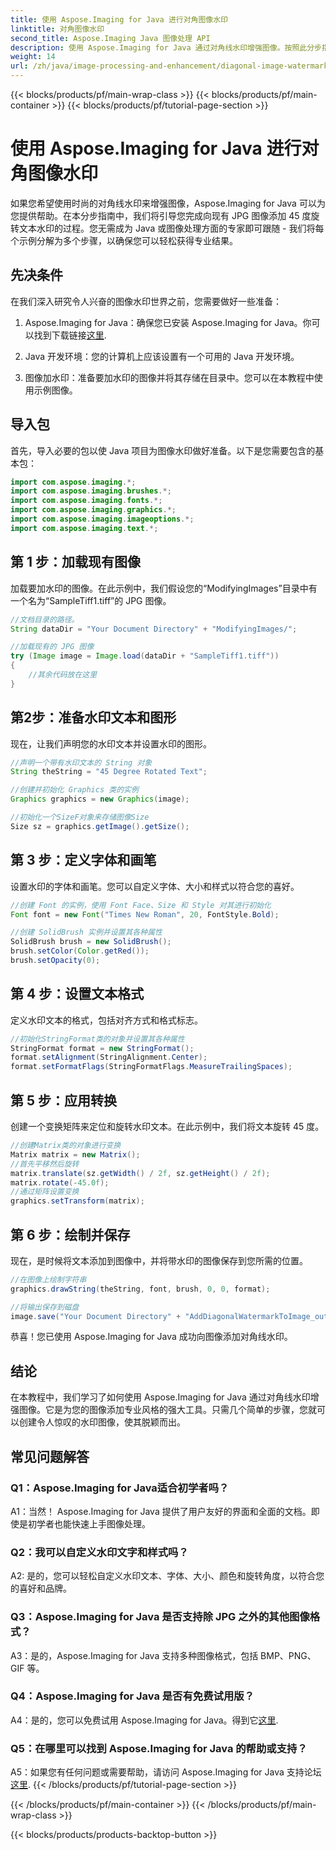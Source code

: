 ```yaml
---
title: 使用 Aspose.Imaging for Java 进行对角图像水印
linktitle: 对角图像水印
second_title: Aspose.Imaging Java 图像处理 API
description: 使用 Aspose.Imaging for Java 通过对角线水印增强图像。按照此分步指南，轻松创建令人惊叹的带水印图像。
weight: 14
url: /zh/java/image-processing-and-enhancement/diagonal-image-watermarking/
---
```


{{< blocks/products/pf/main-wrap-class >}}
{{< blocks/products/pf/main-container >}}
{{< blocks/products/pf/tutorial-page-section >}}

# 使用 Aspose.Imaging for Java 进行对角图像水印


如果您希望使用时尚的对角线水印来增强图像，Aspose.Imaging for Java 可以为您提供帮助。在本分步指南中，我们将引导您完成向现有 JPG 图像添加 45 度旋转文本水印的过程。您无需成为 Java 或图像处理方面的专家即可跟随 - 我们将每个示例分解为多个步骤，以确保您可以轻松获得专业结果。

## 先决条件

在我们深入研究令人兴奋的图像水印世界之前，您需要做好一些准备：

1.  Aspose.Imaging for Java：确保您已安装 Aspose.Imaging for Java。你可以找到下载链接[这里](https://releases.aspose.com/imaging/java/).

2. Java 开发环境：您的计算机上应该设置有一个可用的 Java 开发环境。

3. 图像加水印：准备要加水印的图像并将其存储在目录中。您可以在本教程中使用示例图像。

## 导入包

首先，导入必要的包以使 Java 项目为图像水印做好准备。以下是您需要包含的基本包：

```java
import com.aspose.imaging.*;
import com.aspose.imaging.brushes.*;
import com.aspose.imaging.fonts.*;
import com.aspose.imaging.graphics.*;
import com.aspose.imaging.imageoptions.*;
import com.aspose.imaging.text.*;
```

## 第 1 步：加载现有图像

加载要加水印的图像。在此示例中，我们假设您的“ModifyingImages”目录中有一个名为“SampleTiff1.tiff”的 JPG 图像。

```java
//文档目录的路径。
String dataDir = "Your Document Directory" + "ModifyingImages/";

//加载现有的 JPG 图像
try (Image image = Image.load(dataDir + "SampleTiff1.tiff"))
{
    //其余代码放在这里
}
```

## 第2步：准备水印文本和图形

现在，让我们声明您的水印文本并设置水印的图形。

```java
//声明一个带有水印文本的 String 对象
String theString = "45 Degree Rotated Text";

//创建并初始化 Graphics 类的实例
Graphics graphics = new Graphics(image);

//初始化一个SizeF对象来存储图像Size
Size sz = graphics.getImage().getSize();
```

## 第 3 步：定义字体和画笔

设置水印的字体和画笔。您可以自定义字体、大小和样式以符合您的喜好。

```java
//创建 Font 的实例，使用 Font Face、Size 和 Style 对其进行初始化
Font font = new Font("Times New Roman", 20, FontStyle.Bold);

//创建 SolidBrush 实例并设置其各种属性
SolidBrush brush = new SolidBrush();
brush.setColor(Color.getRed());
brush.setOpacity(0);
```

## 第 4 步：设置文本格式

定义水印文本的格式，包括对齐方式和格式标志。

```java
//初始化StringFormat类的对象并设置其各种属性
StringFormat format = new StringFormat();
format.setAlignment(StringAlignment.Center);
format.setFormatFlags(StringFormatFlags.MeasureTrailingSpaces);
```

## 第 5 步：应用转换

创建一个变换矩阵来定位和旋转水印文本。在此示例中，我们将文本旋转 45 度。

```java
//创建Matrix类的对象进行变换
Matrix matrix = new Matrix();
//首先平移然后旋转
matrix.translate(sz.getWidth() / 2f, sz.getHeight() / 2f);
matrix.rotate(-45.0f);
//通过矩阵设置变换
graphics.setTransform(matrix);
```

## 第 6 步：绘制并保存

现在，是时候将文本添加到图像中，并将带水印的图像保存到您所需的位置。

```java
//在图像上绘制字符串
graphics.drawString(theString, font, brush, 0, 0, format);

//将输出保存到磁盘
image.save("Your Document Directory" + "AddDiagonalWatermarkToImage_out.jpg");
```

恭喜！您已使用 Aspose.Imaging for Java 成功向图像添加对角线水印。

## 结论

在本教程中，我们学习了如何使用 Aspose.Imaging for Java 通过对角线水印增强图像。它是为您的图像添加专业风格的强大工具。只需几个简单的步骤，您就可以创建令人惊叹的水印图像，使其脱颖而出。

## 常见问题解答

### Q1：Aspose.Imaging for Java适合初学者吗？

A1：当然！ Aspose.Imaging for Java 提供了用户友好的界面和全面的文档。即使是初学者也能快速上手图像处理。

### Q2：我可以自定义水印文字和样式吗？

A2: 是的，您可以轻松自定义水印文本、字体、大小、颜色和旋转角度，以符合您的喜好和品牌。

### Q3：Aspose.Imaging for Java 是否支持除 JPG 之外的其他图像格式？

A3：是的，Aspose.Imaging for Java 支持多种图像格式，包括 BMP、PNG、GIF 等。

### Q4：Aspose.Imaging for Java 是否有免费试用版？

 A4：是的，您可以免费试用 Aspose.Imaging for Java。得到它[这里](https://releases.aspose.com/).

### Q5：在哪里可以找到 Aspose.Imaging for Java 的帮助或支持？

 A5：如果您有任何问题或需要帮助，请访问 Aspose.Imaging for Java 支持论坛[这里](https://forum.aspose.com/).
{{< /blocks/products/pf/tutorial-page-section >}}

{{< /blocks/products/pf/main-container >}}
{{< /blocks/products/pf/main-wrap-class >}}

{{< blocks/products/products-backtop-button >}}
